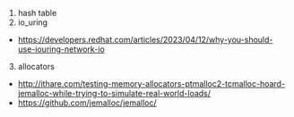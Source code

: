 1. hash table
1. io_uring
  * https://developers.redhat.com/articles/2023/04/12/why-you-should-use-iouring-network-io
3. allocators
  * http://ithare.com/testing-memory-allocators-ptmalloc2-tcmalloc-hoard-jemalloc-while-trying-to-simulate-real-world-loads/
  * https://github.com/jemalloc/jemalloc/
